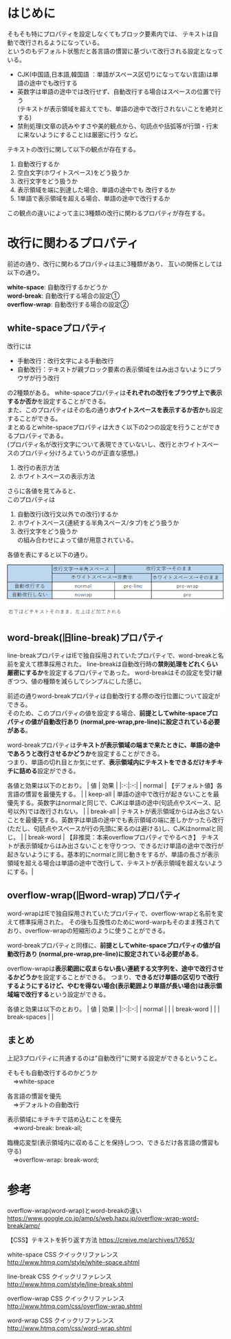 # はじめに
そもそも特にプロパティを設定しなくてもブロック要素内では、
テキストは自動で改行されるようになっている。  
というのもデフォルト状態だと各言語の慣習に基づいて改行される設定となっている。
- CJK(中国語,日本語,韓国語 ：単語がスペース区切りになってない言語)は単語の途中でも改行する
- 英数字は単語の途中では改行せず、自動改行する場合はスペースの位置で行う  
  (テキストが表示領域を超えてでも、単語の途中で改行されないことを絶対とする)
- 禁則処理(文章の読みやすさや美的観点から、句読点や括弧等が行頭・行末に来ないようにすること)は厳密に行う
など。

テキストの改行に関して以下の観点が存在する。  
1. 自動改行するか
1. 空白文字(ホワイトスペース)をどう扱うか
1. 改行文字をどう扱うか
1. 表示領域を端に到達した場合、単語の途中でも
改行するか
1. 1単語で表示領域を超える場合、単語の途中で改行するか

この観点の違いによって主に3種類の改行に関わるプロパティが存在する。

# 改行に関わるプロパティ
前述の通り、改行に関わるプロパティは主に3種類があり、
互いの関係としては以下の通り。

**white-space**: 自動改行するかどうか  
**word-break**: 自動改行する場合の設定①  
**overflow-wrap**: 自動改行する場合の設定②  


## white-spaceプロパティ

改行には
- 手動改行：改行文字による手動改行  
- 自動改行：テキストが親ブロック要素の表示領域をはみ出さないようにブラウザが行う改行  

の2種類がある。
white-spaceプロパティは**それぞれの改行をブラウザ上で表示するか否か**を設定することができる。  
また、このプロパティはその名の通り**ホワイトスペースを表示するか否か**も設定することができる。  
まとめるとwhite-spaceプロパティは大きく以下の2つの設定を行うことができるプロパティである。  
(プロパティ名が改行文字について表現できていないし、改行とホワイトスペースのプロパティ分けろよていうのが正直な感想。)

1. 改行の表示方法
1. ホワイトスペースの表示方法

さらに各値を見てみると、  
このプロパティは
1. 自動改行(改行文以外での改行)するか
1. ホワイトスペース(連続する半角スペース/タブ)をどう扱うか
1. 改行文字をどう扱うか  
の組み合わせによって値が用意されている。

各値を表にすると以下の通り。  

![](img/改行プロパティ1.png)

## word-break(旧line-break)プロパティ
line-breakプロパティはIEで独自採用されていたプロパティで、word-breakと名前を変えて標準採用された。
line-breakは自動改行時の**禁則処理をどれくらい厳密にするか**を設定するプロパティであった。
word-breakはその設定を受け継ぎつつ、値の種類を減らしてシンプルにした感じ。

前述の通りword-breakプロパティは自動改行する際の改行位置について設定ができる。    
そのため、このプロパティの値を設定する場合、**前提としてwhite-spaceプロパティの値が自動改行あり
(normal,pre-wrap,pre-line)に設定されている必要がある**。  

word-breakプロパティは**テキストが表示領域の端まで来たときに、単語の途中であろうと改行させるかどうか**を設定することができる。  
つまり、単語の切れ目とか気にせず、**表示領域内にテキストをできるだけキチキチに詰める**設定ができる。

各値と効果は以下のとおり。
| 値 | 効果 |
|:-:|:-:|
| normal | 【デフォルト値】各言語の慣習を最優先する。 |
| keep-all | 単語の途中で改行が起きないことを最優先する。英数字はnormalと同じで、CJKは単語の途中(句読点やスペース、記号以外)では改行されない。 |
| break-all | テキストが表示領域からはみ出さないことを最優先する。英数字は単語の途中でも表示領域の端に差しかかったら改行(ただし、句読点やスペースが行の先頭に来るのは避ける)し、CJKはnormalと同じ。 |
| break-word | 【非推奨：本来overflowプロパティでやるべき】 テキストが表示領域からはみ出さないことを守りつつ、できるだけ単語の途中で改行が起きないようにする。基本的にnormalと同じ動きをするが、単語の長さが表示領域を超える場合は単語の途中で改行して、テキストが表示領域を超えないようにする。|

## overflow-wrap(旧word-wrap)プロパティ
word-wrapはIEで独自採用されていたプロパティで、overflow-wrapと名前を変えて標準採用された。
その後も互換性のためにword-warpもそのまま残されており、overflow-wrapの短縮形のように使うことができる。

word-breakプロパティと同様に、**前提としてwhite-spaceプロパティの値が自動改行あり
(normal,pre-wrap,pre-line)に設定されている必要がある**。

overflow-wrapは**表示範囲に収まらない長い連続する文字列を、途中で改行させるかどうか**を設定することができる。
つまり、**できるだけ単語の区切りで改行するようにするけど、やむを得ない場合(表示範囲より単語が長い場合)は表示領域端で改行する**という設定ができる。

各値と効果は以下のとおり。
| 値 | 効果 |
|:-:|:-:|
| normal |  |
| break-word |  |
| break-spaces |  |

## まとめ
上記3プロパティに共通するのは"自動改行"に関する設定ができるということ。  

そもそも自動改行するのかどうか  
　⇒white-space  

各言語の慣習を優先  
　⇒デフォルトの自動改行
 
表示領域にキチキチで詰め込むことを優先  
　⇒word-break: break-all;  
 
臨機応変型(表示領域内に収めることを保持しつつ、できるだけ各言語の慣習も守る)   
　⇒overflow-wrap: break-word;


# 参考

overflow-wrap(word-wrap)とword-breakの違い  
https://www.google.co.jp/amp/s/web.hazu.jp/overflow-wrap-word-break/amp/

【CSS】テキストを折り返す方法
https://creive.me/archives/17653/

white-space CSS クイックリファレンス  
http://www.htmq.com/style/white-space.shtml

line-break CSS クイックリファレンス  
http://www.htmq.com/style/line-break.shtml

overflow-wrap CSS クイックリファレンス  
http://www.htmq.com/css/overflow-wrap.shtml

word-wrap CSS クイックリファレンス  
http://www.htmq.com/css/word-wrap.shtml


